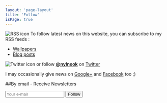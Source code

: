 ```yaml
---
layout: 'page-layout'
title: 'Follow'
isPage: true
---
```


![RSS icon](/website-img/icon-follow.svg)
To follow latest news on this website, you can subscribe to my RSS feeds :
- [Wallpapers](../../wallpaper-en-rss.xml)
- [Blog posts](../../blog-en-rss.xml)

![Twitter icon](/website-img/icon-twitter.svg)
or follow **[@nylnook](https://twitter.com/nylnook)** on [Twitter](https://twitter.com/nylnook)

I may occasionally give news on [Google+](https://plus.google.com/+Nylnook-art) and [Facebook](https://www.facebook.com/nylnook) too ;)

##By email - Receive Newsletters
<form action="https://gumroad.com/follow_from_embed_form" class="form gumroad-follow-form-embed" method="post"> <input name="seller_id" value="3361448496300" type="hidden"> <input name="email" placeholder="Your e-mail" type="email"> <button type="submit">Follow</button> </form>
